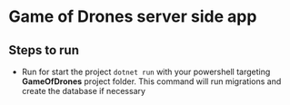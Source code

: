 # Game of Drones server side app

## Steps to run

- Run for start the project `dotnet run` with your powershell targeting **GameOfDrones** project folder. This command will run migrations and create the database if necessary
